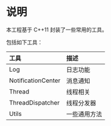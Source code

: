 # 说明


本工程基于 C++11 封装了一些常用的工具。

包括如下工具：

| 工具 | 描述 |
| :--- | :--- |
| Log | 日志功能 |
| NotificationCenter | 消息通知 |
| Thread | 线程相关 |
| ThreadDispatcher | 线程分发器 |
| Utils | 一些通用方法 |
